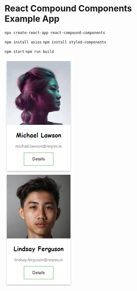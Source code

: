 # React Compound Components Example App

`npx create-react-app react-compound-components`

`npm install axios`
`npm install styled-components`

`npm start`
`npm run build`

![cards](cards.png)
